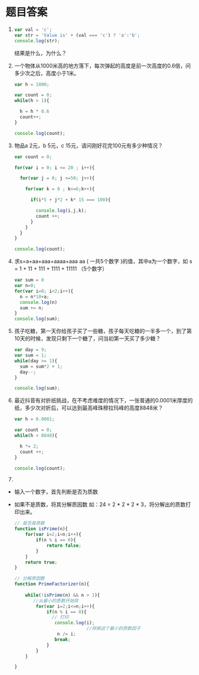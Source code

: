 # 题目答案

1. ```js
   var val = 'c';
   var str = 'Value is' + (val === 'c') ? 'a':'b';
   console.log(str);
   ```

   结果是什么，为什么？

2. 一个物体从1000米高的地方落下，每次弹起的高度是前一次高度的0.6倍，问多少次之后，高度小于1米。

   ```js
   var h = 1000;
   
   var count = 0;
   while(h > 1){
   
     h = h * 0.6
     count++;
   }
   
   console.log(count);
   ```

   

3. 物品a 2元，b 5元，c 15元，请问刚好花完100元有多少种情况？

   ```js
   var count = 0;
   
   for(var i = 0; i <= 20 ; i++){
   
     for(var j = 0; j <=50; j++){
   
       for(var k = 0 ; k<=6;k++){
   
         if(i*5 + j*2 + k* 15 === 100){
   
           console.log(i,j,k);
           count ++;
         }
       }
     }
   }
   
   console.log(count);
   ```

   

4. 求s=a+aa+aaa+aaaa+aaa aa ( 一共5个数字 )的值，其中a为一个数字，如 s = 1 + 11 + 111 + 1111 + 11111 （5个数字）

   ```js
   var sum = 0
   var n=0;
   for(var i=0; i<2;i++){
     n = n*10+a; 
     console.log(n)
     sum += n;
   }
   console.log(sum);
   ```

   

5. 孩子吃糖，第一天你给孩子买了一些糖，孩子每天吃糖的一半多一个，到了第10天的时候，发现只剩下一个糖了，问当初第一天买了多少糖？

   ```js
   var day = 9;
   var sum = 1;
   while(day >= 1){
     sum = sum*2 + 1;
     day--;
   }
   
   console.log(sum);
   ```

   

6. 最近抖音有对折纸挑战，在不考虑难度的情况下，一张普通的0.0001米厚度的纸，多少次对折后，可以达到最高峰珠穆拉玛峰的高度8848米？

   ```js
   var h = 0.0001;
   
   var count = 0;
   while(h < 8848){
   
     h *= 2;
     count ++;
   }
   
   console.log(count);
   ```

   

7. 

   - 输入一个数字，首先判断是否为质数

   - 如果不是质数，将其分解质因数 如：24 = 2 * 2 * 2 * 3，将分解出的质数打印出来。

     ```js
     // 是否是质数
     function isPrime(n){
         for(var i=2;i<n;i++){
             if(n % i == 0){
                 return false;
             }
         }
         return true;
     }
     
     // 分解质因数
     function PrimeFactorizer(n){
     		
         while(!isPrime(n) && n > 1){
     		//从最小的质数开始除
             for(var i=2;i<=n;i++){
                 if(n % i == 0){
                   // 打印
                    console.log(i);
     							//除掉这个最小的质数因子
                     n /= i;
                   	break;
                 }
             }
         }
     
     }
     ```

     
